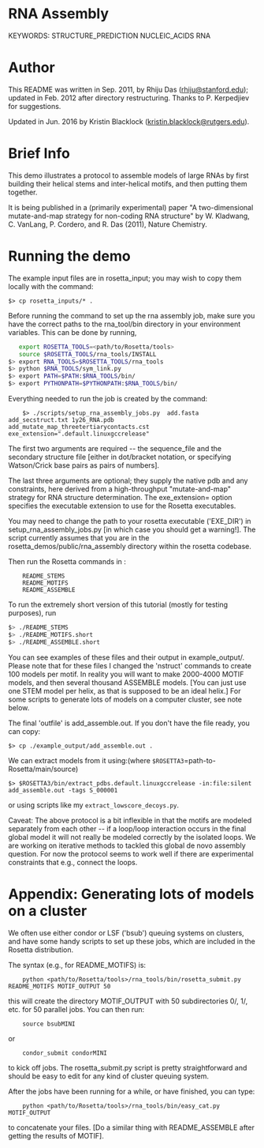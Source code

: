 # RNA Assembly

KEYWORDS: STRUCTURE_PREDICTION NUCLEIC_ACIDS RNA

# Author

This README was written in Sep. 2011, by Rhiju Das (rhiju@stanford.edu); updated in Feb. 2012 after directory restructuring. Thanks to P. Kerpedjiev for suggestions.

Updated in Jun. 2016 by Kristin Blacklock (kristin.blacklock@rutgers.edu).

# Brief Info
This demo illustrates a protocol to assemble models of large RNAs by first building their helical stems and inter-helical motifs, and then putting them together.

It is being published in a (primarily experimental) paper "A two-dimensional mutate-and-map strategy for non-coding RNA structure" by W. Kladwang, C. VanLang, P. Cordero, and R. Das (2011), Nature Chemistry.

# Running the demo

The example input files are in rosetta_input; you may wish to copy them locally with the command:

```
$> cp rosetta_inputs/* .
```

Before running the command to set up the rna assembly job, make sure you have the correct paths to the rna_tool/bin directory in your environment variables. This can be done by running,
```bash
   export ROSETTA_TOOLS=<path/to/Rosetta/tools>
   source $ROSETTA_TOOLS/rna_tools/INSTALL
$> export RNA_TOOLS=$ROSETTA_TOOLS/rna_tools
$> python $RNA_TOOLS/sym_link.py
$> export PATH=$PATH:$RNA_TOOLS/bin/
$> export PYTHONPATH=$PYTHONPATH:$RNA_TOOLS/bin/
```

Everything needed to run the job is created by the command:

```
    $> ./scripts/setup_rna_assembly_jobs.py  add.fasta add_secstruct.txt 1y26_RNA.pdb add_mutate_map_threetertiarycontacts.cst exe_extension=".default.linuxgccrelease"
```

The first two arguments are required -- the sequence_file and the secondary structure file [either in dot/bracket notation, or specifying Watson/Crick base pairs as pairs of numbers]. 

The last three arguments are optional; they supply the native pdb and any constraints, here derived from a high-throughput "mutate-and-map" strategy for RNA structure determination. The exe_extension= option specifies the executable extension to use for the Rosetta executables.

You may need to change the path to your rosetta executable ('EXE_DIR') in setup_rna_assembly_jobs.py [in which case you should get a warning!]. The script currently assumes that you are in the rosetta_demos/public/rna_assembly directory within the rosetta codebase.



Then run the Rosetta commands in :

```
    README_STEMS
    README_MOTIFS
    README_ASSEMBLE
```

To run the extremely short version of this tutorial (mostly for testing purposes), run
```bash
$> ./README_STEMS
$> ./README_MOTIFS.short
$> ./README_ASSEMBLE.short
```

You can see examples of these files and their output in example_output/. Please note that for these files I changed the 'nstruct' commands to create 100 models per motif. In reality you will want to make 2000-4000 MOTIF models, and then several thousand ASSEMBLE models. [You can just use one STEM model per helix, as that is supposed to be an ideal helix.] For some scripts to generate lots of models on a computer cluster, see note below.

The final 'outfile' is  add_assemble.out. If you don't have the file ready, you can copy:
```
$> cp ./example_output/add_assemble.out .
```

We can extract models from it using:(where `$ROSETTA3`=path-to-Rosetta/main/source)

```
$> $ROSETTA3/bin/extract_pdbs.default.linuxgccrelease -in:file:silent add_assemble.out -tags S_000001
```

or using scripts like my `extract_lowscore_decoys.py`.

Caveat: The above protocol is a bit inflexible in that the motifs are modeled separately from each other -- if a loop/loop interaction occurs in the final global model it will not really be modeled correctly by the isolated loops. We are working on iterative methods to tackled this global de novo assembly question. For now the protocol seems to work well if there are experimental constraints that e.g., connect the loops.

# Appendix: Generating lots of models on a cluster

We often use either condor or LSF ('bsub') queuing systems on clusters, and have some handy scripts to set up these jobs, which are included in the Rosetta distribution.

The syntax (e.g., for README_MOTIFS) is:

```
    python <path/to/Rosetta/tools>/rna_tools/bin/rosetta_submit.py  README_MOTIFS MOTIF_OUTPUT 50
```

this will create the directory MOTIF_OUTPUT with 50 subdirectories 0/, 1/, etc. for 50 parallel jobs. You can then run:

```
    source bsubMINI
```

or

```
    condor_submit condorMINI
```

to kick off jobs. The rosetta_submit.py script is pretty straightforward and should be easy to edit for any kind of cluster queuing system.

After the jobs have been running for a while, or have finished, you can type:

```
    python <path/to/Rosetta/tools>/rna_tools/bin/easy_cat.py MOTIF_OUTPUT 
```

to concatenate your files.  [Do a similar thing with README_ASSEMBLE after getting the results of MOTIF].
